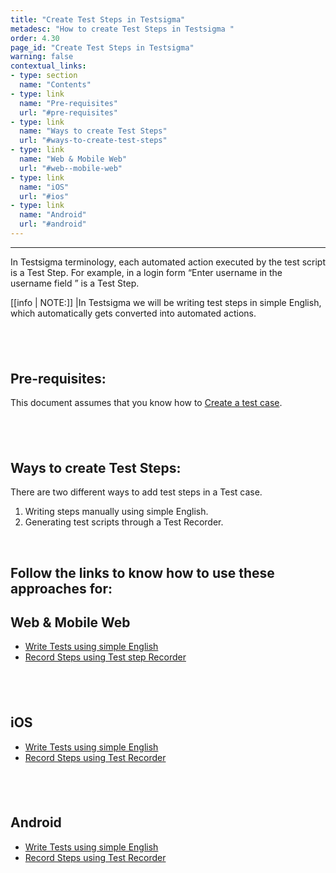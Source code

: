 ```yaml
---
title: "Create Test Steps in Testsigma"
metadesc: "How to create Test Steps in Testsigma "
order: 4.30
page_id: "Create Test Steps in Testsigma"
warning: false
contextual_links:
- type: section
  name: "Contents"
- type: link
  name: "Pre-requisites"
  url: "#pre-requisites"
- type: link
  name: "Ways to create Test Steps"
  url: "#ways-to-create-test-steps"
- type: link
  name: "Web & Mobile Web"
  url: "#web--mobile-web"
- type: link
  name: "iOS"
  url: "#ios"
- type: link
  name: "Android"
  url: "#android"
---
```


---

In Testsigma terminology, each automated action executed by the test script is a Test Step. For example, in a login form “Enter username in the username field ” is a Test Step.

[[info | NOTE:]]
|In Testsigma we will be writing test steps in simple English,  which automatically gets converted into automated actions.

&emsp;
---

## **Pre-requisites:**

This document assumes that you know how to [Create a test case](https://testsigma.com/docs/test-cases/manage/add-edit-delete/).

&emsp;
---

## **Ways to create Test Steps:**

There are two different ways to add test steps in a Test case.
 1. Writing steps manually using simple English.
 2. Generating test scripts through a Test Recorder.

&emsp;

Follow the links to know how to use these approaches for: 
---

## **Web & Mobile Web**

 * [Write Tests using simple English](https://testsigma.com/docs/test-cases/create-steps-nl/web-apps/overview/)
 * [Record Steps using Test step Recorder](https://testsigma.com/docs/test-cases/create-steps-recorder/web-apps/overview/)

&emsp;
---

## **iOS**

 * [Write Tests using simple English](https://testsigma.com/docs/test-cases/step-types/overview/)
 * [Record Steps using Test Recorder](https://testsigma.com/docs/test-cases/create-steps-recorder/ios-apps/overview/)

&emsp;
---

## **Android**
 * [Write Tests using simple English](https://testsigma.com/docs/test-cases/step-types/overview/)
 * [Record Steps using Test Recorder](https://testsigma.com/docs/test-cases/create-steps-recorder/android-apps/overview/) 









